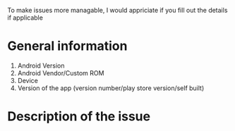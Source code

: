 To make issues more managable, I would appriciate if you fill out the details if applicable

# General information
1. Android Version
2. Android Vendor/Custom ROM
3. Device
4. Version of the app (version number/play store version/self built)
 
# Description of the issue
 
 
 
